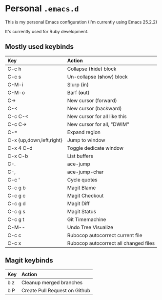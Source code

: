 Personal `.emacs.d`
===================

This is my personal Emacs configuration (I'm currently using Emacs 25.2.2)

It's currently used for Ruby development.


Mostly used keybinds
--------------------

| Key    | Action   |
| :----- | :------- |
| C-c h  | Collapse (**h**ide) block |
| C-c s  | Un-collapse (**s**how) block |
| C-M-i  | Slurp (**i**n) |
| C-M-o  | Barf (**o**ut) |
| C-> | New cursor (forward) |
| C-< | New cursor (backward) |
| C-c C-< | New cursor for all like this |
| C-c C-> | New cursor for all, "DWIM" |
| C-= | Expand region |
| C-x {up,down,left,right} | Jump to window |
| C-x 4 C-d | Toggle dedicate window |
| C-x C-b | List buffers |
| C-. | ace-jump |
| C-, | ace-jump-char |
| C-c ' | Cycle quotes |
| C-c g b | Magit Blame |
| C-c g c | Magit Checkout |
| C-c g d | Magit Diff |
| C-c g s | Magit Status |
| C-c g t | Git Timemachine |
| C-M-- | Undo Tree Visualize |
| C-c c | Rubocop autocorrect current file |
| C-c x | Rubocop autocorrect all changed files |

Magit keybinds
-----------------

| Key    | Action |
| :----- | :----- |
| b z    | Cleanup merged branches |
| b P    | Create Pull Request on Github |
